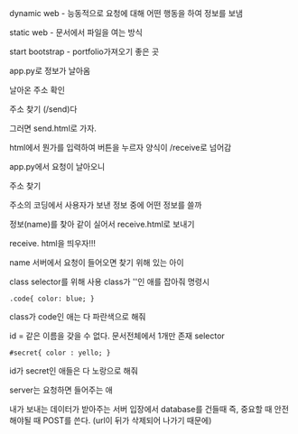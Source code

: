 dynamic web - 능동적으로 요청에 대해 어떤 행동을 하여 정보를 보냄

static web - 문서에서 파일을 여는 방식

start bootstrap - portfolio가져오기 좋은 곳





app.py로 정보가 날아옴

날아온 주소 확인

주소 찾기 (/send)다

그러면 send.html로 가자.



html에서 뭔가를 입력하여 버튼을 누르자 양식이 /receive로 넘어감

app.py에서 요청이 날아오니

주소 찾기

주소의 코딩에서 사용자가 보낸 정보 중에 어떤 정보를 쓸까

정보(name)를 찾아 같이 실어서 receive.html로 보내기

receive. html을 띄우자!!!



name 서버에서 요청이 들어오면 찾기 위해 있는 아이

class selector를 위해 사용 class가 ''인 애를 잡아줘 명령시 

`.code{ color: blue; }`

class가 code인 애는 다 파란색으로 해줘

id = 같은 이름을 갖을 수 없다. 문서전체에서 1개만 존재 selector

`#secret{ color : yello; }`

id가 secret인 애들은 다 노랑으로 해줘



server는 요청하면 들어주는 애

내가 보내는 데이터가 받아주는 서버 입장에서 database를 건들때 즉, 중요할 때 안전해야될 때 POST를 쓴다. (url이 뒤가 삭제되어 나가기 때문에)